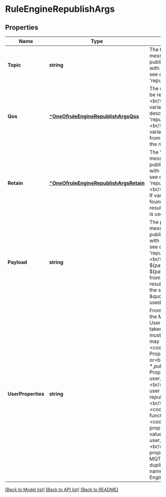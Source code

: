 # RuleEngineRepublishArgs

## Properties
Name | Type | Description | Notes
------------ | ------------- | ------------- | -------------
**Topic** | **string** | The target topic of message to be re-published.&lt;br/&gt;Template with variables is allowed, see description of the &#x27;republish_args&#x27;. | [default to null]
**Qos** | [***OneOfruleEngineRepublishArgsQos**](OneOfruleEngineRepublishArgsQos.md) | The qos of the message to be re-published.&lt;br/&gt;Template with variables is allowed, see description of the &#x27;republish_args&#x27;.&lt;br/&gt;Defaults to ${qos}. If variable ${qos} is not found from the selected result of the rule,&lt;br/&gt;0 is used. | [optional] [default to ${qos}]
**Retain** | [***OneOfruleEngineRepublishArgsRetain**](OneOfruleEngineRepublishArgsRetain.md) | The &#x27;retain&#x27; flag of the message to be re-published.&lt;br/&gt;Template with variables is allowed, see description of the &#x27;republish_args&#x27;.&lt;br/&gt;Defaults to ${retain}. If variable ${retain} is not found from the selected result&lt;br/&gt;of the rule, false is used. | [optional] [default to ${retain}]
**Payload** | **string** | The payload of the message to be re-published.&lt;br/&gt;Template with variables is allowed, see description of the &#x27;republish_args&#x27;.&lt;br/&gt;Defaults to ${payload}. If variable ${payload} is not found from the selected result&lt;br/&gt;of the rule, then the string \&quot;undefined\&quot; is used. | [optional] [default to ${payload}]
**UserProperties** | **string** | From which variable should the MQTT message&#x27;s User-Property pairs be taken from.&lt;br/&gt;The value must be a map.&lt;br/&gt;You may configure it to &lt;code&gt;${pub_props.&#x27;User-Property&#x27;}&lt;/code&gt; or&lt;br/&gt;use &lt;code&gt;SELECT *,pub_props.&#x27;User-Property&#x27; as user_properties&lt;/code&gt;&lt;br/&gt;to forward the original user properties to the republished message.&lt;br/&gt;You may also call &lt;code&gt;map_put&lt;/code&gt; function like&lt;br/&gt;&lt;code&gt;map_put(&#x27;my-prop-name&#x27;, &#x27;my-prop-value&#x27;, user_properties) as user_properties&lt;/code&gt;&lt;br/&gt;to inject user properties.&lt;br/&gt;NOTE: MQTT spec allows duplicated user property names, but EMQX Rule-Engine does not. | [optional] [default to ${user_properties}]

[[Back to Model list]](../README.md#documentation-for-models) [[Back to API list]](../README.md#documentation-for-api-endpoints) [[Back to README]](../README.md)

